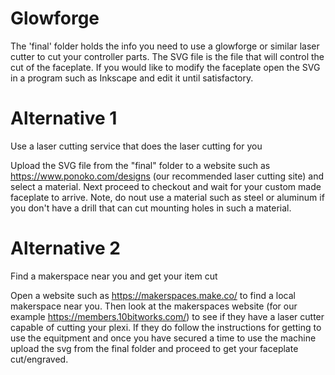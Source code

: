 # Glowforge

The 'final' folder  holds the info you need to use a glowforge or similar laser cutter to cut your controller parts. The SVG file is the file that will control the cut of the faceplate. If you would like to modify the faceplate open the SVG in a program such as Inkscape and edit it until satisfactory.

# Alternative 1

Use a laser cutting service that does the laser cutting for you

     
   Upload the SVG file from the "final" folder to a website such as https://www.ponoko.com/designs (our recommended laser cutting site) and select a material. Next proceed to    checkout and wait for your custom made faceplate to arrive. Note, do nout use a material such as steel or aluminum if you don't have a drill that can cut mounting holes in such a material.

# Alternative 2

Find a makerspace near you and get your item cut

   Open a website such as https://makerspaces.make.co/ to find a local makerspace near you. Then look at the makerspaces website (for our example https://members.10bitworks.com/) to see if they have a laser cutter capable of cutting your plexi. If they do follow the instructions for getting to use the equitpment and once you have secured a time to use the machine upload the svg from the final folder and proceed to get your faceplate cut/engraved.



